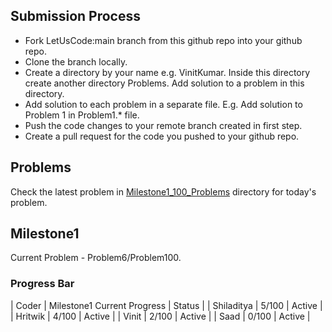## Submission Process

* Fork LetUsCode:main branch from this github repo into your github repo.
* Clone the branch locally.
* Create a directory by your name e.g. VinitKumar. Inside this directory create another directory Problems. Add solution to a problem in this directory.
* Add solution to each problem in a separate file. E.g. Add solution to Problem 1 in Problem1.* file.
* Push the code changes to your remote branch created in first step.
* Create a pull request for the code you pushed to your github repo.


## Problems

Check the latest problem in [Milestone1_100_Problems](https://github.com/ThreeMangoTrees/LetUsCode/tree/main/PracticeProblems/Milestone1_100_Problems) directory for today's problem.

## Milestone1 

Current Problem - Problem6/Problem100.

### Progress Bar 

| Coder | Milestone1 Current Progress | Status |
| Shiladitya | 5/100 | Active |
| Hritwik | 4/100 | Active |
| Vinit | 2/100 | Active |
| Saad | 0/100 | Active |